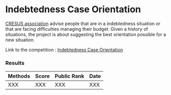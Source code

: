 # Indebtedness Case Orientation

[CRESUS association](https://www.cresus-iledefrance.org/) advise people that are
in a indebtedness situation or that are facing difficulties managing their budget.
Given a history of situations, the project is about suggesting the best orientation
possible for a new situation.

Link to the competition : [Indebtedness Case Orientation](https://www.kaggle.com/c/dsia-printemps-2019)

### Results

Methods | Score | Public Rank | Date
------------ | ------------- | ------------- | -------------
XXX | XXX | XXX | XXX
